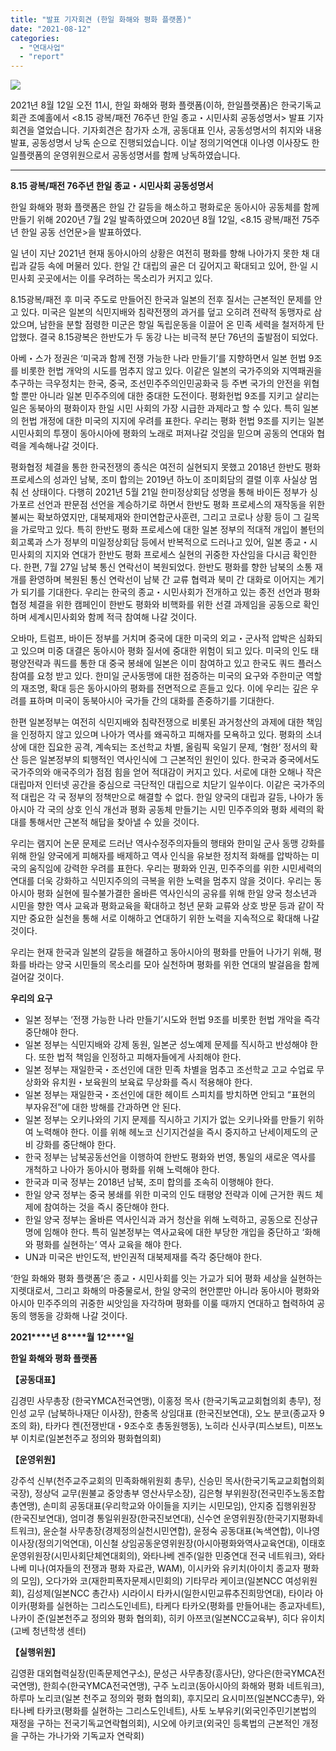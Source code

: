 ```yaml
---
title: "발표 기자회견 (한일 화해와 평화 플랫폼)"
date: "2021-08-12"
categories: 
  - "연대사업"
  - "report"
---
```


![](https://r2.womenandwar.net/2021/08/20210812_112201-1024x768.jpg)

2021년 8월 12일 오전 11시, 한일 화해와 평화 플랫폼(이하, 한일플랫폼)은 한국기독교회관 조예홀에서 <8.15 광복/패전 76주년 한일 종교・시민사회 공동성명서> 발표 기자회견을 열었습니다. 기자회견은 참가자 소개, 공동대표 인사, 공동성명서의 취지와 내용 발표, 공동성명서 낭독 순으로 진행되었습니다. 이날 정의기억연대 이나영 이사장도 한일플랫폼의 운영위원으로서 공동성명서를 함께 낭독하였습니다.

* * *

**8.15 광복/패전 76주년 한일 종교・시민사회 공동성명서**

한일 화해와 평화 플랫폼은 한일 간 갈등을 해소하고 평화로운 동아시아 공동체를 함께 만들기 위해 2020년 7월 2일 발족하였으며 2020년 8월 12일, <8.15 광복/패전 75주년 한일 공동 선언문>을 발표하였다.

일 년이 지난 2021년 현재 동아시아의 상황은 여전히 평화를 향해 나아가지 못한 채 대립과 갈등 속에 머물러 있다. 한일 간 대립의 골은 더 깊어지고 확대되고 있어, 한·일 시민사회 곳곳에서는 이를 우려하는 목소리가 커지고 있다.

8.15광복/패전 후 미국 주도로 만들어진 한국과 일본의 전후 질서는 근본적인 문제를 안고 있다. 미국은 일본의 식민지배와 침략전쟁의 과거를 덮고 오히려 전략적 동맹자로 삼았으며, 남한을 분할 점령한 미군은 항일 독립운동을 이끌어 온 민족 세력을 철저하게 탄압했다. 결국 8.15광복은 한반도가 두 동강 나는 비극적 분단 76년의 출발점이 되었다.

아베・스가 정권은 ‘미국과 함께 전쟁 가능한 나라 만들기’를 지향하면서 일본 헌법 9조를 비롯한 헌법 개악의 시도를 멈추지 않고 있다. 이같은 일본의 국가주의와 지역패권을 추구하는 극우정치는 한국, 중국, 조선민주주의인민공화국 등 주변 국가의 안전을 위협할 뿐만 아니라 일본 민주주의에 대한 중대한 도전이다. 평화헌법 9조를 지키고 살리는 일은 동북아의 평화이자 한일 시민 사회의 가장 시급한 과제라고 할 수 있다. 특히 일본의 헌법 개정에 대한 미국의 지지에 우려를 표한다. 우리는 평화 헌법 9조를 지키는 일본 시민사회의 투쟁이 동아시아에 평화의 노래로 퍼져나갈 것임을 믿으며 공동의 연대와 협력을 계속해나갈 것이다.

평화협정 체결을 통한 한국전쟁의 종식은 여전히 실현되지 못했고 2018년 한반도 평화 프로세스의 성과인 남북, 조미 합의는 2019년 하노이 조미회담의 결렬 이후 사실상 멈춰 선 상태이다. 다행히 2021년 5월 21일 한미정상회담 성명을 통해 바이든 정부가 싱가포르 선언과 판문점 선언을 계승하기로 하면서 한반도 평화 프로세스의 재작동을 위한 불씨는 확보하였지만, 대북제재와 한미연합군사훈련, 그리고 코로나 상황 등이 그 길목을 가로막고 있다. 특히 한반도 평화 프로세스에 대한 일본 정부의 적대적 개입이 볼턴의 회고록과 스가 정부의 미일정상회담 등에서 반복적으로 드러나고 있어, 일본 종교・시민사회의 지지와 연대가 한반도 평화 프로세스 실현의 귀중한 자산임을 다시금 확인한다. 한편, 7월 27일 남북 통신 연락선이 복원되었다. 한반도 평화를 향한 남북의 소통 재개를 환영하며 복원된 통신 연락선이 남북 간 교류 협력과 북미 간 대화로 이어지는 계기가 되기를 기대한다. 우리는 한국의 종교・시민사회가 전개하고 있는 종전 선언과 평화 협정 체결을 위한 캠페인이 한반도 평화와 비핵화를 위한 선결 과제임을 공동으로 확인하며 세계시민사회와 함께 적극 참여해 나갈 것이다.

오바마, 트럼프, 바이든 정부를 거치며 중국에 대한 미국의 외교・군사적 압박은 심화되고 있으며 미중 대결은 동아시아 평화 질서에 중대한 위험이 되고 있다. 미국의 인도 태평양전략과 쿼드를 통한 대 중국 봉쇄에 일본은 이미 참여하고 있고 한국도 쿼드 플러스 참여를 요청 받고 있다. 한미일 군사동맹에 대한 점증하는 미국의 요구와 주한미군 역할의 재조명, 확대 등은 동아시아의 평화를 전면적으로 흔들고 있다. 이에 우리는 깊은 우려를 표하며 미국이 동북아시아 국가들 간의 대화를 존중하기를 기대한다.

한편 일본정부는 여전히 식민지배와 침략전쟁으로 비롯된 과거청산의 과제에 대한 책임을 인정하지 않고 있으며 나아가 역사를 왜곡하고 피해자를 모욕하고 있다. 평화의 소녀상에 대한 집요한 공격, 계속되는 조선학교 차별, 올림픽 욱일기 문제, ‘혐한’ 정서의 확산 등은 일본정부의 퇴행적인 역사인식에 그 근본적인 원인이 있다. 한국과 중국에서도 국가주의와 애국주의가 점점 힘을 얻어 적대감이 커지고 있다. 서로에 대한 오해나 작은 대립마저 인터넷 공간을 중심으로 극단적인 대립으로 치닫기 일쑤이다. 이같은 국가주의적 대립은 각 국 정부의 정책만으로 해결할 수 없다. 한일 양국의 대립과 갈등, 나아가 동아시아 각 국의 상호 인식 개선과 평화 공동체 만들기는 시민 민주주의와 평화 세력의 확대를 통해서만 근본적 해답을 찾아낼 수 있을 것이다.

우리는 램지어 논문 문제로 드러난 역사수정주의자들의 행태와 한미일 군사 동맹 강화를 위해 한일 양국에게 피해자를 배제하고 역사 인식을 유보한 정치적 화해를 압박하는 미국의 움직임에 강력한 우려를 표한다. 우리는 평화와 인권, 민주주의를 위한 시민세력의 연대를 더욱 강화하고 식민지주의의 극복을 위한 노력을 멈추지 않을 것이다. 우리는 동아시아 평화 실현에 필수불가결한 올바른 역사인식의 공유를 위해 한일 양국 청소년과 시민을 향한 역사 교육과 평화교육을 확대하고 청년 문화 교류와 상호 방문 등과 같이 작지만 중요한 실천을 통해 서로 이해하고 연대하기 위한 노력을 지속적으로 확대해 나갈 것이다.

우리는 현재 한국과 일본의 갈등을 해결하고 동아시아의 평화를 만들어 나가기 위해, 평화를 바라는 양국 시민들의 목소리를 모아 실천하며 평화를 위한 연대의 발걸음을 함께 걸어갈 것이다.

**우리의 요구**

- 일본 정부는 ‘전쟁 가능한 나라 만들기’시도와 헌법 9조를 비롯한 헌법 개악을 즉각 중단해야 한다.
- 일본 정부는 식민지배와 강제 동원, 일본군 성노예제 문제를 직시하고 반성해야 한다. 또한 법적 책임을 인정하고 피해자들에게 사죄해야 한다.
- 일본 정부는 재일한국・조선인에 대한 민족 차별을 멈추고 조선학교 고교 수업료 무상화와 유치원・보육원의 보육료 무상화를 즉시 적용해야 한다.
- 일본 정부는 재일한국・조선인에 대한 헤이트 스피치를 방치하면 안되고 “표현의 부자유전”에 대한 방해를 간과하면 안 된다.
- 일본 정부는 오키나와의 기지 문제를 직시하고 기지가 없는 오키나와를 만들기 위하여 노력해야 한다. 이를 위해 헤노코 신기지건설을 즉시 중지하고 난세이제도의 군비 강화를 중단해야 한다.
- 한국 정부는 남북공동선언을 이행하여 한반도 평화와 번영, 통일의 새로운 역사를 개척하고 나아가 동아시아 평화를 위해 노력해야 한다.
- 한국과 미국 정부는 2018년 남북, 조미 합의를 조속히 이행해야 한다.
- 한일 양국 정부는 중국 봉쇄를 위한 미국의 인도 태평양 전략과 이에 근거한 쿼드 체제에 참여하는 것을 즉시 중단해야 한다.
- 한일 양국 정부는 올바른 역사인식과 과거 청산을 위해 노력하고, 공동으로 진상규명에 임해야 한다. 특히 일본정부는 역사교육에 대한 부당한 개입을 중단하고 ‘화해와 평화를 실현하는’ 역사 교육을 해야 한다.
- UN과 미국은 반인도적, 반인권적 대북제재를 즉각 중단해야 한다.

‘한일 화해와 평화 플랫폼’은 종교・시민사회를 잇는 가교가 되어 평화 세상을 실현하는 지렛대로서, 그리고 화해의 마중물로서, 한일 양국의 현안뿐만 아니라 동아시아 평화와 아시아 민주주의의 귀중한 씨앗임을 자각하며 평화를 이룰 때까지 연대하고 협력하여 공동의 행동을 강화해 나갈 것이다.

**2021****년** **8****월** **12****일**

**한일 화해와 평화 플랫폼**

**【****공동대표****】**

김경민 사무총장 (한국YMCA전국연맹), 이홍정 목사 (한국기독교교회협의회 총무), 정인성 교무 (남북하나재단 이사장), 한충목 상임대표 (한국진보연대), 오노 분코(종교자 9조의 화), 타카다 켄(전쟁반대・9조수호 총동원행동), 노히라 신사쿠(피스보트), 미쯔노부 이치로(일본천주교 정의와 평화협의회)

**【****운영위원****】**

강주석 신부(천주교주교회의 민족화해위원회 총무), 신승민 목사(한국기독교교회협의회 국장), 정상덕 교무(원불교 중앙총부 영산사무소장), 김은형 부위원장(전국민주노동조합총연맹), 손미희 공동대표(우리학교와 아이들을 지키는 시민모임), 안지중 집행위원장(한국진보연대), 엄미경 통일위원장(한국진보연대), 신수연 운영위원장(한국기지평화네트워크), 윤순철 사무총장(경제정의실천시민연합), 윤정숙 공동대표(녹색연합), 이나영 이사장(정의기억연대), 이신철 상임공동운영위원장(아시아평화와역사교육연대), 이태호 운영위원장(시민사회단체연대회의), 와타나베 겐주(일한 민중연대 전국 네트워크), 와타나베 미나(여자들의 전쟁과 평화 자료관, WAM), 이시카와 유키치(아이치 종교자 평화의 모임), 오다가와 코(재한피폭자문제시민회의) 기타무라 케이코(일본NCC 여성위원회), 김성제(일본NCC 총간사) 시라이시 타카시(일한시민교류추진희망연대), 타이라 아이카(평화를 실현하는 그리스도인네트), 타케다 타카오(평화를 만들어내는 종교자네트), 나카이 준(일본천주교 정의와 평화 협의회), 히키 아쯔코(일본NCC교육부), 히다 유이치(고베 청년학생 센터)

**【****실행위원****】**

김영환 대외협력실장(민족문제연구소), 문성근 사무총장(흥사단), 양다은(한국YMCA전국연맹), 한희수(한국YMCA전국연맹), 구주 노리코(동아시아의 화해와 평화 네트워크), 하루마 노리코(일본 천주교 정의와 평화 협의회), 후지모리 요시미쯔(일본NCC총무), 와타나베 타카코(평화를 실현하는 그리스도인네트), 사토 노부유키(외국인주민기본법의 재정을 구하는 전국기독교연락협의회), 시오에 아키코(외국인 등록법의 근본적인 개정을 구하는 가나가와 기독교자 연락회)
